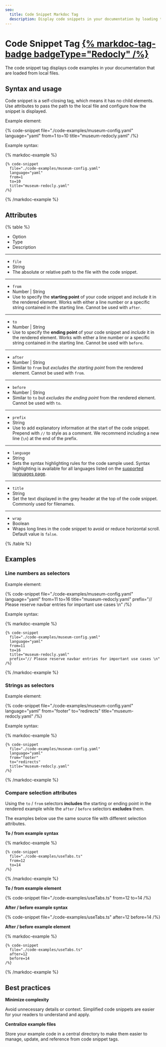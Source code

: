 ```yaml
---
seo:
  title: Code Snippet Markdoc Tag
  description: Display code snippets in your documentation by loading them from local files using the code snippets tag.
---
```


# Code Snippet Tag [{% markdoc-tag-badge badgeType="Redocly" /%}](./tag-library#redocly-tag-badge)

The code snippet tag displays code examples in your documentation that are loaded from local files.

## Syntax and usage

Code snippet is a self-closing tag, which means it has no child elements. Use attributes to pass the path to the local file and configure how the snippet is displayed.

Example element:

{% code-snippet
  file="./code-examples/museum-config.yaml"
  language="yaml"
  from=1
  to=10
  title="museum-redocly.yaml"
/%}

Example syntax:

{% markdoc-example %}
  ```{% process=false %}
  {% code-snippet
    file="./code-examples/museum-config.yaml"
    language="yaml"
    from=1
    to=10
    title="museum-redocly.yaml"
  /%}
  ```
{% /markdoc-example %}

## Attributes

{% table %}

- Option
- Type
- Description

---

- `file`
- String
- The absolute or relative path to the file with the code snippet.

---

- `from`
- Number | String
- Use to specify the **starting point** of your code snippet and _include_ it in the rendered element. Works with either a line number or a specific string contained in the starting line. Cannot be used with `after`.

---

- `to`
- Number | String
- Use to specify the **ending point** of your code snippet and _include_ it in the rendered element. Works with either a line number or a specific string contained in the starting line. Cannot be used with `before`.

---

- `after`
- Number | String
- Similar to `from` but _excludes the starting point_ from the rendered element. Cannot be used with `from`.

---

- `before`
- Number | String
- Similar to `to` but _excludes the ending point_ from the rendered element. Cannot be used with `to`.

---

- `prefix`
- String
- Use to add explanatory information at the start of the code snippet. Prepend with `//` to style as a comment. We recommend including a new line (`\n`) at the end of the prefix.

---

- `language`
- String
- Sets the syntax highlighting rules for the code sample used. Syntax highlighting is available for all languages listed on the [supported languages page](https://prismjs.com/#supported-languages).

---

- `title`
- String
- Set the text displayed in the grey header at the top of the code snippet. Commonly used for filenames.

---

- `wrap`
- Boolean
- Wraps long lines in the code snippet to avoid or reduce horizontal scroll. Default value is `false`.

{% /table %}

## Examples

### Line numbers as selectors

Example element:

{% code-snippet
  file="./code-examples/museum-config.yaml"
  language="yaml"
  from=11
  to=16
  title="museum-redocly.yaml"
  prefix="// Please reserve navbar entries for important use cases \n"
/%}

Example syntax:

{% markdoc-example %}
  ```{% process=false %}
  {% code-snippet
    file="./code-examples/museum-config.yaml"
    language="yaml"
    from=11
    to=16
    title="museum-redocly.yaml"
    prefix="// Please reserve navbar entries for important use cases \n"
  /%}
  ```
{% /markdoc-example %}

### Strings as selectors

Example element:

{% code-snippet
  file="./code-examples/museum-config.yaml"
  language="yaml"
  from="footer"
  to="redirects"
  title="museum-redocly.yaml"
/%}

Example syntax:

{% markdoc-example %}
  ```{% process=false %}
  {% code-snippet
    file="./code-examples/museum-config.yaml"
    language="yaml"
    from="footer"
    to="redirects"
    title="museum-redocly.yaml"
  /%}
  ```
{% /markdoc-example %}

### Compare selection attributes

Using the `to` / `from` selectors **includes** the starting or ending point in the rendered example while the `after` / `before` selectors **excludes** them.

The examples below use the same source file with different selection attributes.

**To / from example syntax**

{% markdoc-example %}
  ```{% process=false %}
  {% code-snippet
    file="./code-examples/useTabs.ts"
    from=12
    to=14
  /%}
  ```
{% /markdoc-example %}

**To / from example element**

{% code-snippet
  file="./code-examples/useTabs.ts"
  from=12
  to=14
/%}

**After / before example syntax**

{% code-snippet
  file="./code-examples/useTabs.ts"
  after=12
  before=14
/%}

**After / before example element**

{% markdoc-example %}
  ```{% process=false %}
  {% code-snippet
    file="./code-examples/useTabs.ts"
    after=12
    before=14
  /%}
  ```
{% /markdoc-example %}

## Best practices

**Minimize complexity**

Avoid unnecessary details or context. Simplified code snippets are easier for your readers to understand and apply.

**Centralize example files**

Store your example code in a central directory to make them easier to manage, update, and reference from code snippet tags.

